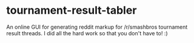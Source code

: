 # tournament-result-tabler
An online GUI for generating reddit markup for /r/smashbros tournament result threads. I did all the hard work so that you don't have to! :)
